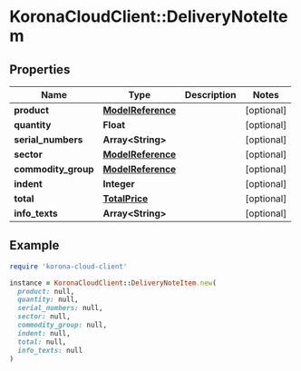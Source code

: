 # KoronaCloudClient::DeliveryNoteItem

## Properties

| Name | Type | Description | Notes |
| ---- | ---- | ----------- | ----- |
| **product** | [**ModelReference**](ModelReference.md) |  | [optional] |
| **quantity** | **Float** |  | [optional] |
| **serial_numbers** | **Array&lt;String&gt;** |  | [optional] |
| **sector** | [**ModelReference**](ModelReference.md) |  | [optional] |
| **commodity_group** | [**ModelReference**](ModelReference.md) |  | [optional] |
| **indent** | **Integer** |  | [optional] |
| **total** | [**TotalPrice**](TotalPrice.md) |  | [optional] |
| **info_texts** | **Array&lt;String&gt;** |  | [optional] |

## Example

```ruby
require 'korona-cloud-client'

instance = KoronaCloudClient::DeliveryNoteItem.new(
  product: null,
  quantity: null,
  serial_numbers: null,
  sector: null,
  commodity_group: null,
  indent: null,
  total: null,
  info_texts: null
)
```

